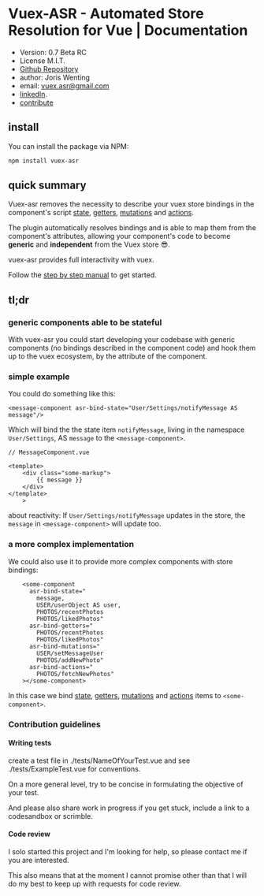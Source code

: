 # Vuex-ASR - Automated Store Resolution for Vue | Documentation

* Version: 0.7 Beta RC
* License M.I.T.
* [Github Repository](https://github.com/vuex-asr/vuex-asr)
* author: Joris Wenting
* email: vuex.asr@gmail.com
* [linkedIn](https://www.linkedin.com/in/joriswenting/).
* [contribute](https://vuex-asr.github.io/vuex-asr/vuex-asr/helpers/contribute.html)

## install

You can install the package via NPM:

```bash
npm install vuex-asr
```


## quick summary

Vuex-asr removes the necessity to describe your vuex store bindings in the component's script [state](https://vuex-asr.github.io/vuex-asr/vuex-asr/learn-by-example/hello-world-example.html), [getters](https://vuex-asr.github.io/vuex-asr/vuex-asr/learn-by-example/getters-example.html), [mutations](https://vuex-asr.github.io/vuex-asr/vuex-asr/learn-by-example/mutations.html) and [actions](https://vuex-asr.github.io/vuex-asr/vuex-asr/learn-by-example/actions.html). 

The plugin automatically resolves  bindings and is able to map them from the component's attributes, allowing your component's code to become **generic** and **independent** from the Vuex store :sunglasses:.

vuex-asr provides full interactivity with vuex.

Follow the [step by step manual](https://vuex-asr.github.io/vuex-asr/vuex-asr/learn-by-example/hello-world-example.html) to get started.

## tl;dr

### generic components able to be stateful

With vuex-asr you could start developing your codebase with generic components (no bindings described in the component code) and hook them up to the vuex ecosystem, by the attribute of the component.

### simple example
You could do something like this:

```vue
<message-component asr-bind-state="User/Settings/notifyMessage AS message"/>
```

Which will bind the the state item `notifyMessage`, living in the namespace `User/Settings`, AS `message` to the `<message-component>`. 

```vue
// MessageComponent.vue

<template>    
    <div class="some-markup">
        {{ message }}
    </div>
</template>
    >
```
about reactivity: If `User/Settings/notifyMessage` updates in the store, the `message` in `<message-component>` will update too.


### a more complex implementation

We could also use it to provide more complex components with store bindings:

```vue
    <some-component
      asr-bind-state="
        message, 
        USER/userObject AS user,
        PHOTOS/recentPhotos
        PHOTOS/likedPhotos"
      asr-bind-getters="
        PHOTOS/recentPhotos
        PHOTOS/likedPhotos"
      asr-bind-mutations="
        USER/setMessageUser
        PHOTOS/addNewPhoto"
      asr-bind-actions="
        PHOTOS/fetchNewPhotos"
    ></some-component>
```

In this case we bind [state](https://vuex-asr.github.io/vuex-asr/vuex-asr/learn-by-example/hello-world-example.html), [getters](https://vuex-asr.github.io/vuex-asr/vuex-asr/learn-by-example/getters-example.html), [mutations](https://vuex-asr.github.io/vuex-asr/vuex-asr/learn-by-example/mutations.html) and [actions](https://vuex-asr.github.io/vuex-asr/vuex-asr/learn-by-example/actions.html) items to `<some-component>`. 

### Contribution guidelines ###

#### Writing tests
create a test file in
./tests/NameOfYourTest.vue
and see
./tests/ExampleTest.vue
for conventions.

On a more general level, try to be concise in formulating the objective of your test.

And please also share work in progress if you get stuck, include a link to a codesandbox or scrimble.

#### Code review

I solo started this project and I'm looking for help, so please contact me if you are interested.

This also means that at the moment I cannot promise other than that I will do my best to keep up with requests for code review. 